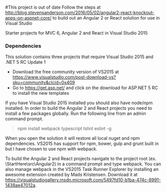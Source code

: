 #This project is out of date
Follow the steps at http://blog.stevensanderson.com/2016/05/02/angular2-react-knockout-apps-on-aspnet-core/ to build out an Angular 2 or React solution for use in Visual Studio


Starter projects for MVC 6, Angular 2 and React in Visual Studio 2015

### Dependencies
This solution contains three projects that require Visual Studio 2015 and .NET 5 RC Update 1

+ Download the free community version of VS2015 at https://www.visualstudio.com/post-download-vs?sku=community&clcid=0x409
+ Go to https://get.asp.net/ and click on the download for ASP.NET 5 RC to install the new templates

If you have Visual Studio 2015 installed you should also have node/npm installed. In order to build the Angular 2 and React projects you need to install a few packages globally. Run the following line from an admin command prompt.
> npm install webpack typescript tslint eslint -g

When you open the solution it will restore all local nuget and npm dependencies. VS2015 has support for npm, bower, gulp and grunt built in but I have chosen to use npm with webpack.

To build the Angular 2 and React projects navigate to the project root (ex. \StartHere\src\Angular2\) in a command prompt and type webpack. You can also manage webpack in the VS2015 Task Runner Explorer by installing an awesome extension created by Mads Kristensen. Download it at https://visualstudiogallery.msdn.microsoft.com/5497fd10-b1ba-474c-8991-1438ae47012a.


